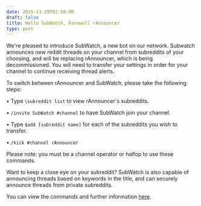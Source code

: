 ```yaml
--- 
date: 2015-11-29T01:58:00
draft: false
title: Hello SubWatch, Farewell rAnnouncer
type: post
---
```


We're pleased to introduce SubWatch, a new bot on our network.  Subwatch announces new reddit threads on your channel from subreddits of your choosing, and will be replacing rAnnouncer, which is being decommissioned.  You will need to transfer your settings in order for your channel to continue receiving thread alerts.

To switch between rAnnouncer and SubWatch, please take the following steps:

&bull; Type `\subreddit list` to view rAnnouncer's subreddits.

&bull; `/invite SubWatch #channel` to have SubWatch join your channel.

&bull; Type `$add [subreddit name]` for each of the subreddits you wish to transfer.

&bull; `/kick #channel rAnnouncer`

Please note: you must be a channel operator or halfop to use these commands.

Want to keep a close eye on your subreddit?  SubWatch is also capable of announcing threads based on keywords in the title, and can securely announce threads from private subreddits. 

You can view the commands and further information [here](https://www.snoonet.org/SubWatch).